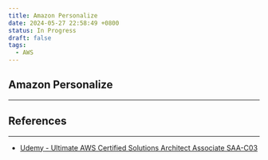 ```yaml
---
title: Amazon Personalize
date: 2024-05-27 22:58:49 +0800
status: In Progress
draft: false
tags:
  - AWS
---
```

## Amazon Personalize
---


## References
---
- [Udemy - Ultimate AWS Certified Solutions Architect Associate SAA-C03](https://www.udemy.com/course/aws-certified-solutions-architect-associate-saa-c03)
